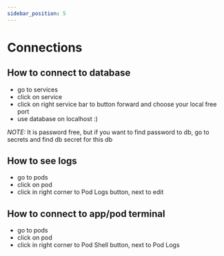 ```yaml
---
sidebar_position: 5
---
```


# Connections

## How to connect to database

- go to services
- click on service
- click on right service bar to button forward and choose your local free port
- use database on localhost :)

_NOTE:_ It is password free, but if you want to find password to db, go to secrets and find db secret for this db

## How to see logs

- go to pods
- click on pod
- click in right corner to Pod Logs button, next to edit

## How to connect to app/pod terminal

- go to pods
- click on pod
- click in right corner to Pod Shell button, next to Pod Logs
